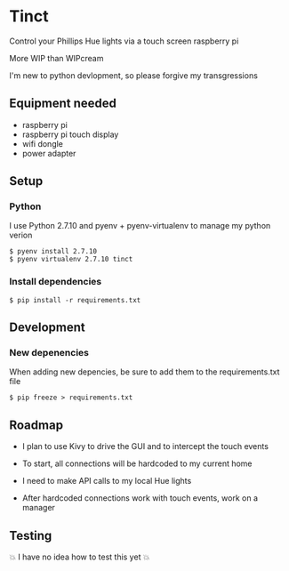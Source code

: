 Tinct
=====

Control your Phillips Hue lights via a touch screen raspberry pi

More WIP than WIPcream

I'm new to python devlopment, so please forgive my transgressions

## Equipment needed

* raspberry pi
* raspberry pi touch display
* wifi dongle
* power adapter

## Setup

### Python

I use Python 2.7.10 and pyenv + pyenv-virtualenv to manage my python verion

```
$ pyenv install 2.7.10
$ pyenv virtualenv 2.7.10 tinct
```

### Install dependencies

```
$ pip install -r requirements.txt
```

## Development

### New depenencies

When adding new depencies, be sure to add them to the requirements.txt file

```
$ pip freeze > requirements.txt
```

## Roadmap

* I plan to use Kivy to drive the GUI and to intercept the touch events

* To start, all connections will be hardcoded to my current home

* I need to make API calls to my local Hue lights

* After hardcoded connections work with touch events, work on a manager

## Testing

:boom: I have no idea how to test this yet :boom:
